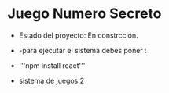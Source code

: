 <h1> Juego Numero Secreto </h1>

- Estado del proyecto: En constrcción.

- -para ejecutar el sistema debes poner :

-  '''npm install react'''
-  sistema de juegos 2
